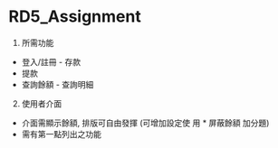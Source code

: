 # RD5_Assignment

1. 所需功能
- 登入/註冊 - 存款
- 提款
- 查詢餘額 - 查詢明細
2. 使用者介面
- 介面需顯示餘額, 排版可自由發揮 (可增加設定使
用 * 屏蔽餘額 加分題)
- 需有第一點列出之功能